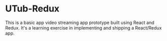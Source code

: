 # UTub-Redux
This is a basic app video streaming app prototype built using React and Redux. It's a learning exercise in implementing and shipping a React/Redux app.
